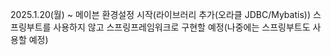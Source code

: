 2025.1.20(월) ~ 메이븐 환경설정 시작(라이브러리 추가(오라클 JDBC/Mybatis))
스프링부트를 사용하지 않고 스프링프레임워크로 구현할 예정(나중에는 스프링부트도 사용할 예정)
